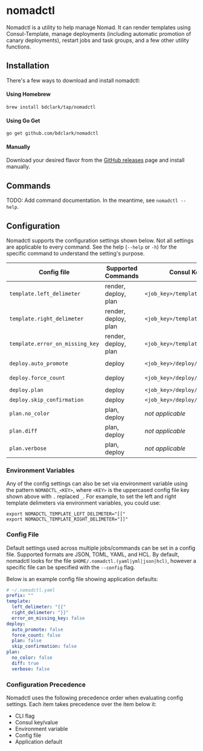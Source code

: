 # nomadctl

Nomadctl is a utility to help manage Nomad. It can render templates using
Consul-Template, manage deployments (including automatic promotion of canary
deployments), restart jobs and task groups, and a few other utility functions.

## Installation
There's a few ways to download and install nomadctl:

#### Using Homebrew
```
brew install bdclark/tap/nomadctl
```

#### Using Go Get
```
go get github.com/bdclark/nomadctl
```

#### Manually
Download your desired flavor from the [GitHub releases][1] page and install manually.

## Commands
TODO: Add command documentation. In the meantime, see `nomadctl --help`.

## Configuration
Nomadctl supports the configuration settings shown below. Not all settings are
applicable to every command.  See the help (`--help` or `-h`) for the specific
command to understand the setting's purpose.

Config file                     | Supported Commands    | Consul Key (set per job)                  | CLI flag (override) | Default
--------------------------------|-------------------------------------------|-------------------------------------------|---------------------|--------
`template.left_delimeter`       | render, deploy, plan  | `<job_key>/template/left_delimeter`       | `--left-delim`      | `{{`
`template.right_delimeter`      | render, deploy, plan  | `<job_key>/template/right_delimeter`      | `--right-delim`     | `}}`
`template.error_on_missing_key` | render, deploy, plan  | `<job_key>/template/error_on_missing_key` | `--err-missing-key` | `false`
`deploy.auto_promote`           | deploy                | `<job_key>/deploy/auto_promote`           | `--auto-promote`    | `false`
`deploy.force_count`            | deploy                | `<job_key>/deploy/force_count`            | `--force-count`     | `false`
`deploy.plan`                   | deploy                | `<job_key>/deploy/plan`                   | `--plan`            | `false`
`deploy.skip_confirmation`      | deploy                | `<job_key>/deploy/skip_confirmation`      | `--yes`             | `false`
`plan.no_color`                 | plan, deploy          | _not applicable_                          | `--no-color`        | `false`
`plan.diff`                     | plan, deploy          | _not applicable_                          | `--diff`            | `true`
`plan.verbose`                  | plan, deploy          | _not applicable_                          | `--verbose`         | `false`

### Environment Variables
Any of the config settings can also be set via environment variable using the
pattern `NOMADCTL_<KEY>`, where `<KEY>` is the uppercased config file key shown
above with `.` replaced `_`. For example, to set the left and right template
delimeters via environment variables, you could use:

```shell
export NOMADCTL_TEMPLATE_LEFT_DELIMETER="[["
export NOMADCTL_TEMPLATE_RIGHT_DELIMETER="]]"
```

### Config File
Default settings used across multiple jobs/commands can be set in a config file.
Supported formats are JSON, TOML, YAML, and HCL. By default, nomadctl looks
for the file `$HOME/.nomadctl.(yaml|yml|json|hcl)`, however a specific file can be
specified with the `--config` flag.

Below is an example config file showing application defaults:

```yaml
# ~/.nomadctl.yaml
prefix: ""
template:
  left_delimeter: "{{"
  right_delimeter: "}}"
  error_on_missing_key: false
deploy:
  auto_promote: false
  force_count: false
  plan: false
  skip_confirmation: false
plan:
  no_color: false
  diff: true
  verbose: false
```

### Configuration Precedence
Nomadctl uses the following precedence order when evaluating config settings.
Each item takes precedence over the item below it:

* CLI flag
* Consul key/value
* Environment variable
* Config file
* Application default

[1]:https://github.com/bdclark/nomadctl/releases
